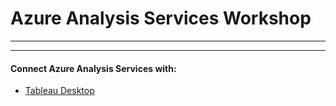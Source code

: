 # Azure Analysis Services Workshop

***



***
#### Connect Azure Analysis Services with:
* [Tableau Desktop](https://github.com/subhransusahoo/Azure-Analysis-Services-Workshop/blob/master/docs/Connect%20Azure%20Analysis%20Services%20with%20Tableau%20Desktop.md)
